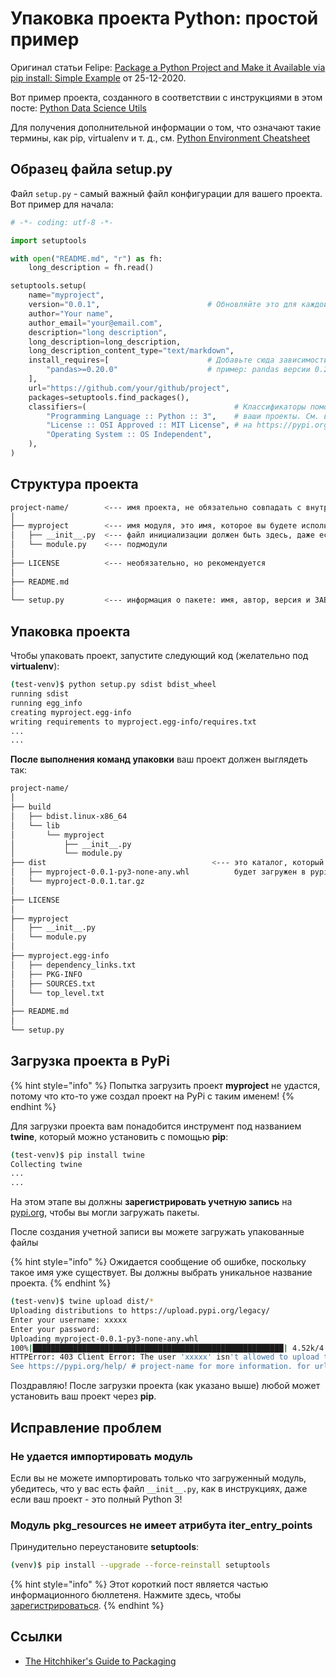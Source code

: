# Упаковка проекта Python: простой пример

Оригинал статьи Felipe: [Package a Python Project and Make it Available via pip install: Simple Example](https://queirozf.com/entries/package-a-python-project-and-make-it-available-via-pip-install-simple-example) от 25-12-2020.

Вот пример проекта, созданного в соответствии с инструкциями в этом посте:  [Python Data Science Utils](https://github.com/queirozfcom/python-ds-util)

Для получения дополнительной информации о том, что означают такие термины, как pip, virtualenv и т. д., см.  [Python Environment Cheatsheet](http://queirozf.com/entries/python-environment-cheatsheet)

## Образец файла setup.py

Файл `setup.py` - самый важный файл конфигурации для вашего проекта. Вот пример для начала:

```python
# -*- coding: utf-8 -*-

import setuptools

with open("README.md", "r") as fh:
    long_description = fh.read()

setuptools.setup(
    name="myproject",
    version="0.0.1",                        # Обновляйте это для каждой новой версии
    author="Your name",
    author_email="your@email.com",
    description="long description",
    long_description=long_description,
    long_description_content_type="text/markdown",
    install_requires=[                      # Добавьте сюда зависимости проекта
        "pandas>=0.20.0"                    # пример: pandas версии 0.20 или выше                          
    ],                                             
    url="https://github.com/your/github/project",  
    packages=setuptools.find_packages(),
    classifiers=(                                 # Классификаторы помогают людям находить 
        "Programming Language :: Python :: 3",    # ваши проекты. См. все возможные классификаторы 
        "License :: OSI Approved :: MIT License", # на https://pypi.org/classifiers/
        "Operating System :: OS Independent",   
    ),
)
```

## Структура проекта

```bash
project-name/        <--- имя проекта, не обязательно совпадать с внутренним именем
│             
├── myproject        <--- имя модуля, это имя, которое вы будете использовать в "import"                   
│   ├── __init__.py  <--- файл инициализации должен быть здесь, даже если ваш проект - только Python 3
│   └── module.py    <--- подмодули
│ 
├── LICENSE          <--- необязательно, но рекомендуется  
│ 
├── README.md
│ 
└── setup.py         <--- информация о пакете: имя, автор, версия и ЗАВИСИМОСТИ
```

## Упаковка проекта

Чтобы упаковать проект, запустите следующий код (желательно под **virtualenv**):

```bash
(test-venv)$ python setup.py sdist bdist_wheel
running sdist
running egg_info
creating myproject.egg-info
writing requirements to myproject.egg-info/requires.txt
...
...
```

**После выполнения команд упаковки** ваш проект должен выглядеть так:

```bash
project-name/
│ 
├── build
│   ├── bdist.linux-x86_64
│   └── lib
│       └── myproject
│           ├── __init__.py
│           └── module.py 
├── dist                                     <--- это каталог, который
│   ├── myproject-0.0.1-py3-none-any.whl          будет загружен в pypi
│   └── myproject-0.0.1.tar.gz
│ 
├── LICENSE
│ 
├── myproject
│   ├── __init__.py
│   └── module.py
│ 
├── myproject.egg-info
│   ├── dependency_links.txt
│   ├── PKG-INFO
│   ├── SOURCES.txt
│   └── top_level.txt
│ 
├── README.md
│ 
└── setup.py
```

## Загрузка проекта в PyPi

{% hint style="info" %}
Попытка загрузить проект **myproject** не удастся, потому что кто-то уже создал проект на PyPi с таким именем!
{% endhint %}

Для загрузки проекта вам понадобится инструмент под названием **twine**, который можно установить с помощью **pip**:

```bash
(test-venv)$ pip install twine
Collecting twine
...
...
```

На этом этапе вы должны **зарегистрировать учетную запись** на [pypi.org](https://pypi.org/account/register/), чтобы вы могли загружать пакеты.

После создания учетной записи вы можете загружать упакованные файлы

{% hint style="info" %}
Ожидается сообщение об ошибке, поскольку такое имя уже существует. Вы должны выбрать уникальное название проекта.
{% endhint %}

```bash
(test-venv)$ twine upload dist/*
Uploading distributions to https://upload.pypi.org/legacy/
Enter your username: xxxxx
Enter your password: 
Uploading myproject-0.0.1-py3-none-any.whl
100%|████████████████████████████████████████████████████████| 4.52k/4.52k [00:00<00:00, 5.46kB/s]
HTTPError: 403 Client Error: The user 'xxxxx' isn't allowed to upload to project 'MyProject'. 
See https://pypi.org/help/ # project-name for more information. for url: https://upload.pypi.org/legacy/

```

Поздравляю! После загрузки проекта (как указано выше) любой может установить ваш проект через **pip**.

## Исправление проблем

### Не удается импортировать модуль

Если вы не можете импортировать только что загруженный модуль, убедитесь, что у вас есть файл `__init__.py`, как в инструкциях, даже если ваш проект - это полный Python 3!

### Модуль pkg\_resources не имеет атрибута iter\_entry\_points

Принудительно переустановите **setuptools**:

```bash
(venv)$ pip install --upgrade --force-reinstall setuptools
```

{% hint style="info" %}
Этот короткий пост является частью информационного бюллетеня. Нажмите здесь, чтобы [зарегистрироваться](https://queirozf.com/newsletters/data).
{% endhint %}

## Ссылки

* &#x20;[The Hitchhiker's Guide to Packaging](http://the-hitchhikers-guide-to-packaging.readthedocs.io/en/latest/creation.html)
